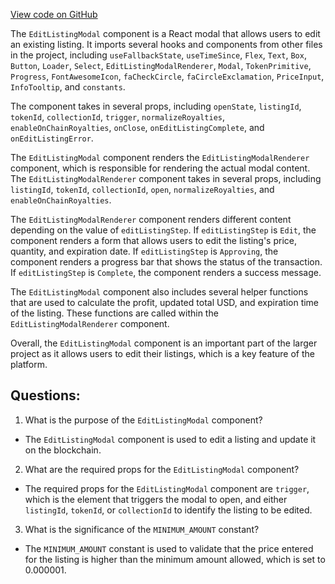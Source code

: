 [View code on GitHub](zoo-labs/zoo/blob/master/ui/src/modal/editListing/EditListingModal.tsx)

The `EditListingModal` component is a React modal that allows users to edit an existing listing. It imports several hooks and components from other files in the project, including `useFallbackState`, `useTimeSince`, `Flex`, `Text`, `Box`, `Button`, `Loader`, `Select`, `EditListingModalRenderer`, `Modal`, `TokenPrimitive`, `Progress`, `FontAwesomeIcon`, `faCheckCircle`, `faCircleExclamation`, `PriceInput`, `InfoTooltip`, and `constants`. 

The component takes in several props, including `openState`, `listingId`, `tokenId`, `collectionId`, `trigger`, `normalizeRoyalties`, `enableOnChainRoyalties`, `onClose`, `onEditListingComplete`, and `onEditListingError`. 

The `EditListingModal` component renders the `EditListingModalRenderer` component, which is responsible for rendering the actual modal content. The `EditListingModalRenderer` component takes in several props, including `listingId`, `tokenId`, `collectionId`, `open`, `normalizeRoyalties`, and `enableOnChainRoyalties`. 

The `EditListingModalRenderer` component renders different content depending on the value of `editListingStep`. If `editListingStep` is `Edit`, the component renders a form that allows users to edit the listing's price, quantity, and expiration date. If `editListingStep` is `Approving`, the component renders a progress bar that shows the status of the transaction. If `editListingStep` is `Complete`, the component renders a success message. 

The `EditListingModal` component also includes several helper functions that are used to calculate the profit, updated total USD, and expiration time of the listing. These functions are called within the `EditListingModalRenderer` component. 

Overall, the `EditListingModal` component is an important part of the larger project as it allows users to edit their listings, which is a key feature of the platform.
## Questions: 
 1. What is the purpose of the `EditListingModal` component?
- The `EditListingModal` component is used to edit a listing and update it on the blockchain.

2. What are the required props for the `EditListingModal` component?
- The required props for the `EditListingModal` component are `trigger`, which is the element that triggers the modal to open, and either `listingId`, `tokenId`, or `collectionId` to identify the listing to be edited.

3. What is the significance of the `MINIMUM_AMOUNT` constant?
- The `MINIMUM_AMOUNT` constant is used to validate that the price entered for the listing is higher than the minimum amount allowed, which is set to 0.000001.